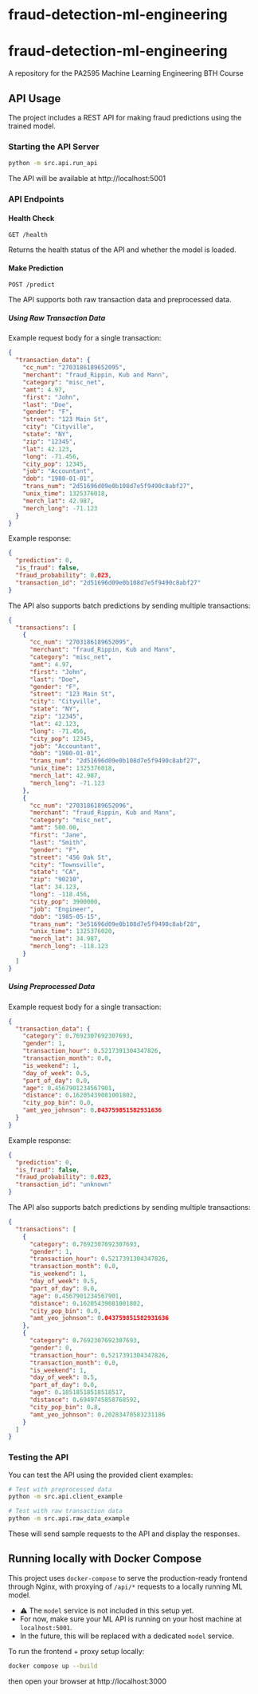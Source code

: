 # fraud-detection-ml-engineering
# fraud-detection-ml-engineering
A repository for the PA2595 Machine Learning Engineering BTH Course

## API Usage

The project includes a REST API for making fraud predictions using the trained model.

### Starting the API Server

```bash
python -m src.api.run_api
```

The API will be available at http://localhost:5001

### API Endpoints

#### Health Check
```
GET /health
```
Returns the health status of the API and whether the model is loaded.

#### Make Prediction
```
POST /predict
```

The API supports both raw transaction data and preprocessed data.

##### Using Raw Transaction Data

Example request body for a single transaction:
```json
{
  "transaction_data": {
    "cc_num": "2703186189652095",
    "merchant": "fraud_Rippin, Kub and Mann",
    "category": "misc_net",
    "amt": 4.97,
    "first": "John",
    "last": "Doe",
    "gender": "F",
    "street": "123 Main St",
    "city": "Cityville",
    "state": "NY",
    "zip": "12345",
    "lat": 42.123,
    "long": -71.456,
    "city_pop": 12345,
    "job": "Accountant",
    "dob": "1980-01-01",
    "trans_num": "2d51696d09e0b108d7e5f9490c8abf27",
    "unix_time": 1325376018,
    "merch_lat": 42.987,
    "merch_long": -71.123
  }
}
```

Example response:
```json
{
  "prediction": 0,
  "is_fraud": false,
  "fraud_probability": 0.023,
  "transaction_id": "2d51696d09e0b108d7e5f9490c8abf27"
}
```

The API also supports batch predictions by sending multiple transactions:
```json
{
  "transactions": [
    {
      "cc_num": "2703186189652095",
      "merchant": "fraud_Rippin, Kub and Mann",
      "category": "misc_net",
      "amt": 4.97,
      "first": "John",
      "last": "Doe",
      "gender": "F",
      "street": "123 Main St",
      "city": "Cityville",
      "state": "NY",
      "zip": "12345",
      "lat": 42.123,
      "long": -71.456,
      "city_pop": 12345,
      "job": "Accountant",
      "dob": "1980-01-01",
      "trans_num": "2d51696d09e0b108d7e5f9490c8abf27",
      "unix_time": 1325376018,
      "merch_lat": 42.987,
      "merch_long": -71.123
    },
    {
      "cc_num": "2703186189652096",
      "merchant": "fraud_Rippin, Kub and Mann",
      "category": "misc_net",
      "amt": 500.00,
      "first": "Jane",
      "last": "Smith",
      "gender": "F",
      "street": "456 Oak St",
      "city": "Townsville",
      "state": "CA",
      "zip": "90210",
      "lat": 34.123,
      "long": -118.456,
      "city_pop": 3900000,
      "job": "Engineer",
      "dob": "1985-05-15",
      "trans_num": "3e51696d09e0b108d7e5f9490c8abf28",
      "unix_time": 1325376020,
      "merch_lat": 34.987,
      "merch_long": -118.123
    }
  ]
}
```

##### Using Preprocessed Data

Example request body for a single transaction:
```json
{
  "transaction_data": {
    "category": 0.7692307692307693,
    "gender": 1,
    "transaction_hour": 0.5217391304347826,
    "transaction_month": 0.0,
    "is_weekend": 1,
    "day_of_week": 0.5,
    "part_of_day": 0.0,
    "age": 0.4567901234567901,
    "distance": 0.16205439081001802,
    "city_pop_bin": 0.0,
    "amt_yeo_johnson": 0.043759851582931636
  }
}
```

Example response:
```json
{
  "prediction": 0,
  "is_fraud": false,
  "fraud_probability": 0.023,
  "transaction_id": "unknown"
}
```

The API also supports batch predictions by sending multiple transactions:
```json
{
  "transactions": [
    {
      "category": 0.7692307692307693,
      "gender": 1,
      "transaction_hour": 0.5217391304347826,
      "transaction_month": 0.0,
      "is_weekend": 1,
      "day_of_week": 0.5,
      "part_of_day": 0.0,
      "age": 0.4567901234567901,
      "distance": 0.16205439081001802,
      "city_pop_bin": 0.0,
      "amt_yeo_johnson": 0.043759851582931636
    },
    {
      "category": 0.7692307692307693,
      "gender": 0,
      "transaction_hour": 0.5217391304347826,
      "transaction_month": 0.0,
      "is_weekend": 1,
      "day_of_week": 0.5,
      "part_of_day": 0.0,
      "age": 0.18518518518518517,
      "distance": 0.6949745858768592,
      "city_pop_bin": 0.8,
      "amt_yeo_johnson": 0.20283470583231186
    }
  ]
}
```

### Testing the API

You can test the API using the provided client examples:

```bash
# Test with preprocessed data
python -m src.api.client_example

# Test with raw transaction data
python -m src.api.raw_data_example
```

These will send sample requests to the API and display the responses.

## Running locally with Docker Compose

This project uses `docker-compose` to serve the production-ready frontend through Nginx, with proxying of `/api/*` requests to a locally running ML model.

-  ⚠️ The `model` service is not included in this setup yet.  
- For now, make sure your ML API is running on your host machine at `localhost:5001`.  
- In the future, this will be replaced with a dedicated `model` service.

To run the frontend + proxy setup locally:

```bash
docker compose up --build
```

then open your browser at http://localhost:3000
